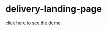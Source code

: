 # delivery-landing-page 
<a href="https://abdallah-helal.github.io/delivery-landing-page/" >click here to see the demo</a>
